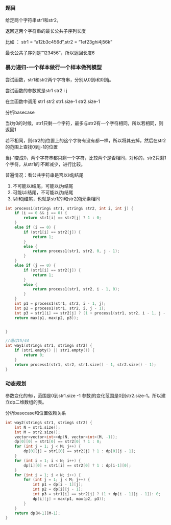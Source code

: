 ### 题目

给定两个字符串str1和str2，

返回这两个字符串的最长公共子序列长度

比如 ： str1 = “a12b3c456d”,str2 = “1ef23ghi4j56k”

最长公共子序列是“123456”，所以返回长度6



### 暴力递归-一个样本做行一个样本做列模型

尝试函数，str1和str2两个字符串，分别从0到i和0到j。

尝试函数的参数就是str1 str2 i j

在主函数中调用 str1 str2 str1.size-1 str2.size-1

分析basecase

当i为0的时候，str1只剩一个字符，最多与str2有一个字符相同，所以若相同，则返回1

若不相同，则str2的j位置上的这个字符有没有都一样，所以将其去掉，然后在str2的范围上查找0到j-1的位置

当j-1变成0，两个字符串都只剩一个字符，比较两个是否相同，对称的，str2只剩1个字符，从str1的i不断减少，进行比较。

普遍情况：看公共字符串是否以i或j结尾

1. 不可能以i结尾，可能以j为结尾
2. 可能以i结尾，不可能以j为结尾
3. 以i和j结尾，也就是str1的i和str2的j元素相同

```cpp
int process1(string& str1, string& str2, int i, int j) {
    if (i == 0 && j == 0) {
        return str1[i] == str2[j] ? 1 : 0;
    }
    else if (i == 0) {
        if (str1[i] == str2[j]) {
            return 1;
        }
        else {
            return process1(str1, str2, 0, j - 1);
        }
    }
    else if (j == 0) {
        if (str1[i] == str2[j]) {
            return 1;
        }
        else {
            return process1(str1, str2, i - 1, 0);
        }
    }
    int p1 = process1(str1, str2, i - 1, j);
    int p2 = process1(str1, str2, i, j - 1);
    int p3 = str1[i] == str2[j] ? (1 + process1(str1, str2, i - 1, j - 1)) : 0;
    return max(p1, max(p2, p3));


}

//通过15/44
int way1(string& str1, string& str2) {
    if (str1.empty() || str1.empty()) {
        return 0;
    }
    return process1(str1, str2, str1.size() - 1, str2.size() - 1);
}
```

### 动态规划

参数变化的有i，范围是0到str1.size -1 参数j的变化范围是0到str2.size-1。所以建立dp二维数组的表。

分析basecase和位置依赖关系

```cpp
int way2(string& str1, string& str2) {
    int N = str1.size();
    int M = str2.size();
    vector<vector<int>>dp(N, vector<int>(M, -1));
    dp[0][0] = str1[0] == str2[0] ? 1 : 0;
    for (int j = 1; j < M; j++) {
        dp[0][j] = str1[0] == str2[j] ? 1 : dp[0][j - 1];
    }
    for (int i = 1; i < N; i++) {
        dp[i][0] = str1[i] == str2[0] ? 1 : dp[i-1][0];
    }
    for (int i = 1; i < N; i++) {
        for (int j = 1; j < M; j++) {
            int p1 = dp[i - 1][j];
            int p2 = dp[i][j - 1];
            int p3 = str1[i] == str2[j] ? (1 + dp[i - 1][j - 1]): 0;
            dp[i][j] = max(p1, max(p2, p3));
        }
    }
    return dp[N-1][M-1];
}
```

